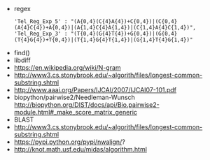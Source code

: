- regex
    ```
    'Tel_Reg_Exp_5' : "(A{0,4}(C{4}A{4})+C{0,4})|(C{0,4}(A{4}C{4})+A{0,4})|(A{1,4}C{4}A{1,4})|(C{1,4}A{4}C{1,4})",
    'Tel_Reg_Exp_3' : "(T{0,4}(G{4}T{4})+G{0,4})|(G{0,4}(T{4}G{4})+T{0,4})|(T{1,4}G{4}T{1,4})|(G{1,4}T{4}G{1,4})"
    ```
- find()
- libdiff
- https://en.wikipedia.org/wiki/N-gram
- http://www3.cs.stonybrook.edu/~algorith/files/longest-common-substring.shtml
- http://www.aaai.org/Papers/IJCAI/2007/IJCAI07-101.pdf
- biopython/pairwise2/Needleman-Wunsch  http://biopython.org/DIST/docs/api/Bio.pairwise2-module.html#_make_score_matrix_generic
- BLAST 
- http://www3.cs.stonybrook.edu/~algorith/files/longest-common-substring.shtml
- https://pypi.python.org/pypi/nwalign/?
- http://knot.math.usf.edu/midas/algorithm.html